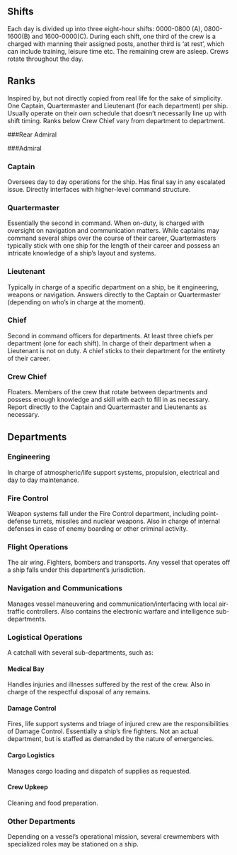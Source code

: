 ## Shifts

Each day is divided up into three eight-hour shifts: 0000-0800 (A), 0800-1600(B) and 1600-0000(C). During each shift, one third of the crew is a charged with manning their assigned posts, another third is ‘at rest’, which can include training, leisure time etc. The remaining crew are asleep. Crews rotate throughout the day.

## Ranks

Inspired by, but not directly copied from real life for the sake of simplicity. One Captain, Quartermaster and Lieutenant (for each department) per ship. Usually operate on their own schedule that doesn’t necessarily line up with shift timing. Ranks below Crew Chief vary from department to department.

###Rear Admiral


###Admiral


### Captain

Oversees day to day operations for the ship. Has final say in any escalated issue. Directly interfaces with higher-level command structure.

### Quartermaster

Essentially the second in command. When on-duty, is charged with oversight on navigation and communication matters. While captains may command several ships over the course of their career, Quartermasters typically stick with one ship for the length of their career and possess an intricate knowledge of a ship’s layout and systems.

### Lieutenant

Typically in charge of a specific department on a ship, be it engineering, weapons or navigation. Answers directly to the Captain or Quartermaster (depending on who’s in charge at the moment).

### Chief

Second in command officers for departments. At least three chiefs per department (one for each shift). In charge of their department when a Lieutenant is not on duty. A chief sticks to their department for the entirety of their career.

### Crew Chief

Floaters. Members of the crew that rotate between departments and possess enough knowledge and skill with each to fill in as necessary. Report directly to the Captain and Quartermaster and Lieutenants as necessary.

## Departments

### Engineering

In charge of atmospheric/life support systems, propulsion, electrical and day to day maintenance.

### Fire Control

Weapon systems fall under the Fire Control department, including point-defense turrets, missiles and nuclear weapons. Also in charge of internal defenses in case of enemy boarding or other criminal activity.

### Flight Operations

The air wing. Fighters, bombers and transports. Any vessel that operates off a ship falls under this department’s jurisdiction.

### Navigation and Communications

Manages vessel maneuvering and communication/interfacing with local air-traffic controllers. Also contains the electronic warfare and intelligence sub-departments.

### Logistical Operations

A catchall with several sub-departments, such as: 

#### Medical Bay

Handles injuries and illnesses suffered by the rest of the crew. Also in charge of the respectful disposal of any remains.

#### Damage Control

Fires, life support systems and triage of injured crew are the responsibilities of Damage Control. Essentially a ship’s fire fighters. Not an actual department, but is staffed as demanded by the nature of emergencies.

#### Cargo Logistics

Manages cargo loading and dispatch of supplies as requested.

#### Crew Upkeep

Cleaning and food preparation.

### Other Departments

Depending on a vessel’s operational mission, several crewmembers with specialized roles may be stationed on a ship.
